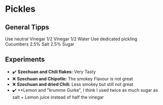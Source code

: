 # Pickles

## General Tipps

Use neutral Vinegar
1/2 Vinegar 1/2 Water
Use dedicated pickling Cucumbers
2.5% Salt
2.5% Sugar

## Experiments

- :heavy_check_mark: **Szechuan and Chili flakes:** Very Tasty
- :x: **Szechuan and Chipotle:** The smokey Flavour is not great
- :x: **Szechuan and dried Chili:** Less smokey but still not great
- :heavy_check_mark: **Lemon and "krumme Gurke", I think I used twice as much sugar as salt + Lemon juice instead of half the vinegar 
